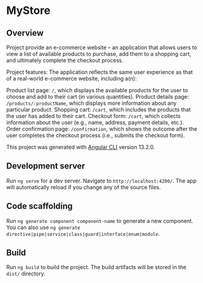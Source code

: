 # MyStore

## Overview

Project provide an e-commerce website – an application that allows users to view a list of available products to purchase, add them to a shopping cart, and ultimately complete the checkout process.

Project features:
The application reflects the same user experience as that of a real-world e-commerce website, including a(n):

Product list page: `/`, which displays the available products for the user to choose and add to their cart (in various quantities).
Product details page: `/products/:productName`, which displays more information about any particular product.
Shopping cart: `/cart`, which includes the products that the user has added to their cart.
Checkout form: `/cart`, which collects information about the user (e.g., name, address, payment details, etc.).
Order confirmation page: `/confirmation`, which shows the outcome after the user completes the checkout process (i.e., submits the checkout form).

This project was generated with [Angular CLI](https://github.com/angular/angular-cli) version 13.2.0.

## Development server

Run `ng serve` for a dev server. Navigate to `http://localhost:4200/`. The app will automatically reload if you change any of the source files.

## Code scaffolding

Run `ng generate component component-name` to generate a new component. You can also use `ng generate directive|pipe|service|class|guard|interface|enum|module`.

## Build

Run `ng build` to build the project. The build artifacts will be stored in the `dist/` directory.
